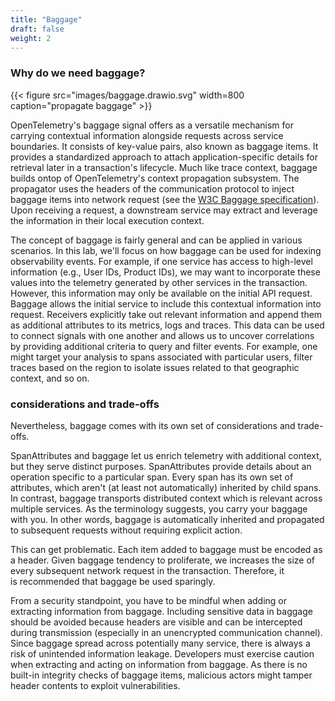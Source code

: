 ```yaml
---
title: "Baggage"
draft: false
weight: 2
---
```



### Why do we need baggage?

{{< figure src="images/baggage.drawio.svg" width=800 caption="propagate baggage" >}}

OpenTelemetry's baggage signal offers as a versatile mechanism for carrying contextual information alongside requests across service boundaries.
It consists of key-value pairs, also known as baggage items.
It provides a standardized approach to attach application-specific details for retrieval later in a transaction's lifecycle.
Much like trace context, baggage builds ontop of OpenTelemetry's context propagation subsystem.
The propagator uses the headers of the communication protocol to inject baggage items into network request (see the [W3C Baggage specification](https://www.w3.org/TR/baggage/)).
Upon receiving a request, a downstream service may extract and leverage the information in their local execution context.

The concept of baggage is fairly general and can be applied in various scenarios.
In this lab, we'll focus on how baggage can be used for indexing observability events.
For example, if one service has access to high-level information (e.g., User IDs, Product IDs), we may want to incorporate these values into the telemetry generated by other services in the transaction.
However, this information may only be available on the initial API request.
Baggage allows the initial service to include this contextual information into request.
Receivers explicitly take out relevant information and append them as additional attributes to its metrics, logs and traces.
This data can be used to connect signals with one another and allows us to uncover correlations by providing additional criteria to query and filter events.
For example, one might target your analysis to spans associated with particular users, filter traces based on the region to isolate issues related to that geographic context, and so on.

### considerations and trade-offs

Nevertheless, baggage comes with its own set of considerations and trade-offs.
<!-- prolific -->
SpanAttributes and baggage let us enrich telemetry with additional context, but they serve distinct purposes.
SpanAttributes provide details about an operation specific to a particular span.
Every span has its own set of attributes, which aren't (at least not automatically) inherited by child spans.
In contrast, baggage transports distributed context which is relevant across multiple services.
As the terminology suggests, you carry your baggage with you.
In other words, baggage is automatically inherited and propagated to subsequent requests without requiring explicit action.
<!-- comes with overhead -->
This can get problematic.
Each item added to baggage must be encoded as a header.
Given baggage tendency to proliferate, we increases the size of every subsequent network request in the transaction.
Therefore, it is recommended that baggage be used sparingly.
<!-- security considerations -->
From a security standpoint, you have to be mindful when adding or extracting information from baggage.
Including sensitive data in baggage should be avoided because headers are visible and can be intercepted during transmission (especially in an unencrypted communication channel).
Since baggage spread across potentially many service, there is always a risk of unintended information leakage.
Developers must exercise caution when extracting and acting on information from baggage.
As there is no built-in integrity checks of baggage items, malicious actors might tamper header contents to exploit vulnerabilities.

 <!-- summary
- a versatile key-value system
  - a general purpose data storage and transmission system, not limited to observability
  - but primarily used to convey values for the OpenTelemetry observability systems

- a form of distributed context 
	- before item put into the context object are only accessible within the current service -> are associated with execution context
	- similar to trace context -> built ontop of OpenTelemetry's context propagation mechanisms
  	- pass valuable contextual information between services separated by a logical boundary
    - use propagator to inject baggage items into network requests as headers
  	- once data is added as baggage, it can be parsed / extracted by downstream services

- a uniform way to make useful information available later in the transaction
  - attach information from your application to retrieve that information later
  - intended for indexing observability events  
    - high-level information (e.g. Account Identification, User IDs, Product IDs, ) in one service
    - want to integrate this information as attributes in the telemetry of downstream services that take part in the same transaction
    - reasons
      - to make it easier to filter when you’re searching in your observability back-end
      - helps to establish a causal relationship between these events
    - problem: later services might not have access to this information (e.g. only available on the initial API request)
    - solution:
      - add contextual data as key value pairs to baggage
      - gets push along with the request (e.g. propagated via HTTP headers as defined in the W3C Baggage specification. )
      - remote services explicitly consumes values from Baggage and appends them as additional attributes to its metrics, logs and traces


- example:
  - a frontend service using project ID as an index could add it as baggage, allows backend services to also index their spans and metrics by project ID
  - wanted to have the CustomerId appear on all your spans
  - logs will automatically be bound to the current trace, if there is one

- not the same as Span attributes
  - when you add something as Baggage, it does not automatically end up on the Attributes of the child system’s spans
  - must explicitly take something out of Baggage and append it as Attributes


- comes at a cost
  - too much baggage because it will add overhead when making HTTP requests. 
	- every item added must be encoded as a header
	- called baggage because it increase the size of every subsequent network request in the transaction
	- therefore it is recommended that baggage be used sparingly

- be mindful
-->

<!-- 



https://github.com/open-telemetry/opentelemetry-specification/blob/main/specification/overview.md
tracing, metrics, and baggage are three separate signals.
Signals share a common subsystem – context propagation – but they function independently from each other.
propagators to serialize and deserialize cross-cutting concern values such as Spans (usually only the SpanContext portion) and Baggage



https://doordash.engineering/2021/06/17/leveraging-opentelemetry-for-custom-context-propagation/

https://www.honeycomb.io/blog/ask-miss-o11y-opentelemetry-baggage
- wanted to have the CustomerId appear on all your spans, but it’s only available on the initial API request (as downstream services dont need this context)
- fancy term for contextual information that’s passed between spans.
- passing that context between service boundaries.
- it’s about pushing that context over an HTTP, gRPC, or a message so the other service can use it to add context to its span.
- why the hell does OTel Baggage exist?
  - context values live in the same place, have the same format and follow the same pattern
  - means that all your applications, no matter what the language, will be able to read them, parse them, and use them
- What should I use OTel Baggage for?
  -  nothing sensitive, and nothing that you don’t want third parties to see
  -  y, don’t always trust what you get because there are no built-in integrity checks to ensure it was your Baggage items.
- footgun 
  - Baggage can be prolific … it goes EVERYWHERE. Because it’s in the background and OTel is passing it around without you doing anything, you don’t know it’s happening.
  - if you’re not careful with how you use Baggage Propagation and what you use Baggage for.
- baggage is not a subset of the Span attributes
  - It’s not that unreasonable to assume that when you add something as Baggage, you’re doing it so it ends up on the attributes of the child system’s spans. However, it doesn’t; at least not automatically. You must explicitly take something out of Baggage and append it as attributes.

https://www.alibabacloud.com/help/en/arms/application-monitoring/use-cases/use-opentelemetry-sdk-for-java-to-manually-instrument-applications
 is stored and propagated in HTTP headers

https://grafana.com/blog/2023/12/18/opentelemetry-best-practices-a-users-guide-to-getting-started-with-opentelemetry/#context-propagation
Baggage uses HTTP headers to propagate key-value pairs between spans when that data may not be available to spans further down the stack. Take an example of an origin IP. This data may be available to the first service in the transaction, but unless you specify to propagate it along to the remaining spans, those later services cannot access that data. When you use baggage, you gain the ability to add attributes to future spans based on the values being stored as baggage. 

https://docs.dynatrace.com/docs/extend-dynatrace/opentelemetry/overview/traces#baggage
- an interprocess communication mechanism that allows your services to exchange information across context propagation in a standardized key-value format.

https://rehansaeed.com/deep-dive-into-open-telemetry-for-net/
Similar to attributes, baggage is another way we can add data as name value pairs to a trace. The difference is that baggage travels across process boundaries using a baggage HTTP header as defined in the W3C Baggage specification. It is also added to all spans in a trace.
- hy would you use baggage over attributes
- if you have a global unique identifier for a particular trace like a user ID, order ID or some session ID it might be useful to add it as baggage because it's relevant to all spans in your trace. However, you must be careful not to add too much baggage because it will add overhead when making HTTP requests. 

--- done

https://opentelemetry.io/docs/concepts/signals/baggage/
- is contextual information that’s passed between spans.
- a key-value store that resides alongside span context in a trace, making values available to any span created within that trace.
- uses Context Propagation to pass Baggage around
- each library implementations has propagators that parse and make that Baggage available
- provides a uniform way to store and propagate information across a trace and other signals
- may want to attach information from your application to a span and retrieve that information much later and use it later
  - high-level information (e.g. Account Identification, User IDs, Product IDs, ) that you want to have as attributes on other signals -> make it easier to filter when you’re searching in your Observability back-end
  - multiple services; however, information may only available in one specific service
  - use Baggage to propagate this value to downstream services in your system
- not the same as Span attributes
  - When you add something as Baggage, it does not automatically end up on the Attributes of the child system’s spans. You must explicitly take something out of Baggage and append it as Attributes.

https://opentelemetry.io/docs/specs/otel/overview/#baggage-signal
- mechanism for propagating name/value pairs
- intended for indexing observability events in one service with attributes provided by a prior service in the same transaction
- helps to establish a causal relationship between these events
- primarily intended to convey values for the OpenTelemetry observability systems.
  - values can be consumed from Baggage and used as additional attributes for metrics, or additional context for logs and traces

https://trstringer.com/otel-part5-propagation/
- Monolithic applications are fairly easy to add telemetry to, as all of it stays within the same process. But microservices can add a challenge.

service 1 generated some data called attr1. This is relevant data to service 1, and this might be an attribute that we want to add to spans in service 2 and/or service 3. But those services might not have access to this particular data. The way we can solve this with OpenTelemetry is through the use of baggage. Baggage essentially allows us to pass data through requests for other services to use.
In our consuming service (in the diagram, this could either be service 2 or service 3) we can now parse the baggage from the request:
This code gets the request baggage and adds it as a span attribute to the current span.

https://opentelemetry.io/docs/specs/otel/baggage/api/
- used to annotate telemetry, adding context and information to metrics, traces, and logs
- a set of name/value pairs describing user-defined properties
- Baggage API consists of:
  - the Baggage
  - functions to interact with the Baggage in a Context
  - ...

https://www.w3.org/TR/baggage/
- propagating a set of application-defined properties associated with a distributed request
- . Baggage can be used regardless of whether Distributed Tracing is used
-  baggage header is used to propagate user-supplied key-value pairs through a distributed request
-  A system receiving a baggage request header SHOULD send it to outgoing requests. A system MAY mutate the value of this header before passing it on.


-->